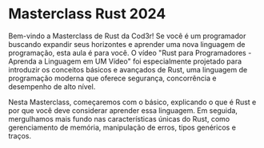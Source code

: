 # Masterclass Rust 2024

Bem-vindo a Masterclass de Rust da Cod3r! Se você é um programador buscando expandir seus horizontes e aprender uma nova linguagem de programação, esta aula é para você. O vídeo "Rust para Programadores - Aprenda a Linguagem em UM Vídeo" foi especialmente projetado para introduzir os conceitos básicos e avançados de Rust, uma linguagem de programação moderna que oferece segurança, concorrência e desempenho de alto nível.

Nesta Masterclass, começaremos com o básico, explicando o que é Rust e por que você deve considerar aprender essa linguagem. Em seguida, mergulhamos mais fundo nas características únicas do Rust, como gerenciamento de memória, manipulação de erros, tipos genéricos e traços.
